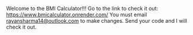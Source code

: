 Welcome to the BMI Calculator!!!
Go to the link to check it out: https://www.bmicalculator.onrender.com/
You must email rayansharma14@outlook.com to make changes. Send your code and I will check it out.
